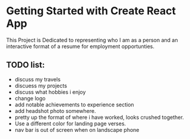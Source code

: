 # Getting Started with Create React App

This Project is Dedicated to representing who I am as a person and an interactive format of a resume for employment opportunties. 

## TODO list:
* discuss my travels
* discuess my projects
* discuss what hobbies i enjoy
* change logo
* add notable achievements to experience section
* add headshot photo somewhere.
* pretty up the format of where i have worked, looks crushed together.
* Use a different color for landing page verses.
* nav bar is out of screen when on landscape phone
